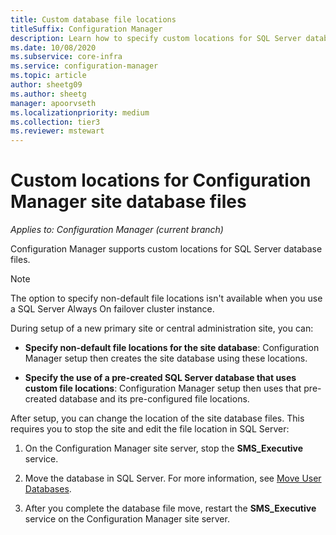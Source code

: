 ```yaml
---
title: Custom database file locations
titleSuffix: Configuration Manager
description: Learn how to specify custom locations for SQL Server database files.
ms.date: 10/08/2020
ms.subservice: core-infra
ms.service: configuration-manager
ms.topic: article
author: sheetg09
ms.author: sheetg
manager: apoorvseth
ms.localizationpriority: medium
ms.collection: tier3
ms.reviewer: mstewart
---
```


# Custom locations for Configuration Manager site database files

*Applies to: Configuration Manager (current branch)*

Configuration Manager supports custom locations for SQL Server database files.

> [!NOTE]
> The option to specify non-default file locations isn't available when you use a SQL Server Always On failover cluster instance.

During setup of a new primary site or central administration site, you can:

- **Specify non-default file locations for the site database**: Configuration Manager setup then creates the site database using these locations.

- **Specify the use of a pre-created SQL Server database that uses custom file locations**: Configuration Manager setup then uses that pre-created database and its pre-configured file locations.

After setup, you can change the location of the site database files. This requires you to stop the site and edit the file location in SQL Server:

1. On the Configuration Manager site server, stop the **SMS_Executive** service.

1. Move the database in SQL Server. For more information, see [Move User Databases](/sql/relational-databases/databases/move-user-databases).

1. After you complete the database file move, restart the **SMS_Executive** service on the Configuration Manager site server.
